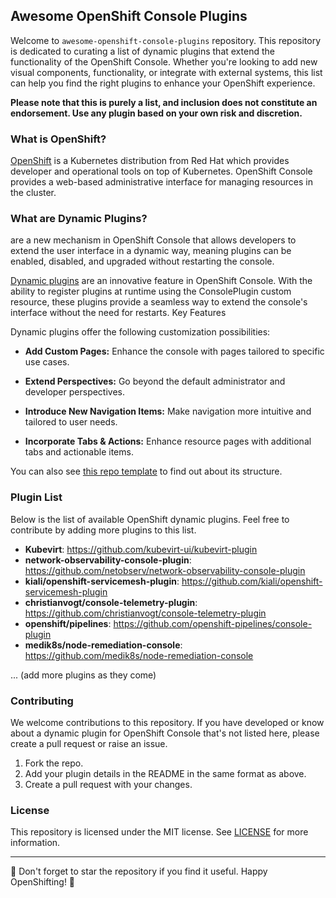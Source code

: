 ## Awesome OpenShift Console Plugins

Welcome to `awesome-openshift-console-plugins` repository. This repository is dedicated to curating a list of dynamic plugins that extend the functionality of the OpenShift Console. Whether you're looking to add new visual components, functionality, or integrate with external systems, this list can help you find the right plugins to enhance your OpenShift experience.

**Please note that this is purely a list, and inclusion does not constitute an endorsement. Use any plugin based on your own risk and discretion.**

### What is OpenShift?

[OpenShift](https://www.openshift.com/) is a Kubernetes distribution from Red Hat which provides developer and operational tools on top of Kubernetes. OpenShift Console provides a web-based administrative interface for managing resources in the cluster.

### What are Dynamic Plugins?

 are a new mechanism in OpenShift Console that allows developers to extend the user interface in a dynamic way, meaning plugins can be enabled, disabled, and upgraded without restarting the console.


[Dynamic plugins](https://docs.openshift.com/container-platform/4.13/web_console/dynamic-plugin/overview-dynamic-plugin.html) are an innovative feature in OpenShift Console. With the ability to register plugins at runtime using the ConsolePlugin custom resource, these plugins provide a seamless way to extend the console's interface without the need for restarts.
Key Features

Dynamic plugins offer the following customization possibilities:

- **Add Custom Pages:** Enhance the console with pages tailored to specific use cases.
  
- **Extend Perspectives:** Go beyond the default administrator and developer perspectives.
  
- **Introduce New Navigation Items:** Make navigation more intuitive and tailored to user needs.
  
- **Incorporate Tabs & Actions:** Enhance resource pages with additional tabs and actionable items.

You can also see [this repo template](https://github.com/openshift/console-plugin-template) to find out about its structure.


### Plugin List

Below is the list of available OpenShift dynamic plugins. Feel free to contribute by adding more plugins to this list.

- **Kubevirt**: https://github.com/kubevirt-ui/kubevirt-plugin
- **network-observability-console-plugin**: https://github.com/netobserv/network-observability-console-plugin
- **kiali/openshift-servicemesh-plugin**: https://github.com/kiali/openshift-servicemesh-plugin
- **christianvogt/console-telemetry-plugin**: https://github.com/christianvogt/console-telemetry-plugin
- **openshift/pipelines**: https://github.com/openshift-pipelines/console-plugin
- **medik8s/node-remediation-console**: https://github.com/medik8s/node-remediation-console

... (add more plugins as they come)

### Contributing

We welcome contributions to this repository. If you have developed or know about a dynamic plugin for OpenShift Console that's not listed here, please create a pull request or raise an issue.

1. Fork the repo.
2. Add your plugin details in the README in the same format as above.
3. Create a pull request with your changes.

### License

This repository is licensed under the MIT license. See [LICENSE](LICENSE) for more information.

---

🌟 Don't forget to star the repository if you find it useful. Happy OpenShifting! 🌟
